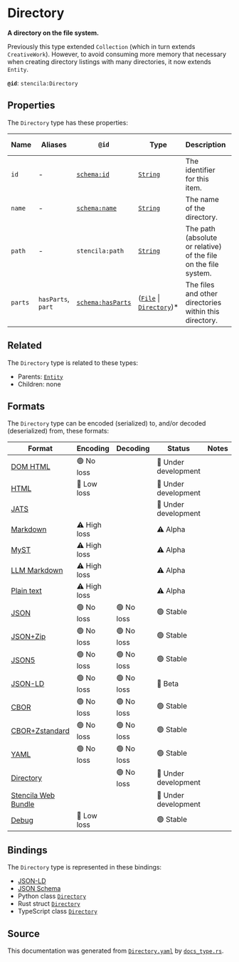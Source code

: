 # Directory

**A directory on the file system.**

Previously this type extended `Collection` (which in turn extends `CreativeWork`).
However, to avoid consuming more memory that necessary when creating directory listings
with many directories, it now extends `Entity`.


**`@id`**: `stencila:Directory`

## Properties

The `Directory` type has these properties:

| Name    | Aliases            | `@id`                                            | Type                                                                                                                                                                                                      | Description                                                     | Inherited from                                                                                   |
| ------- | ------------------ | ------------------------------------------------ | --------------------------------------------------------------------------------------------------------------------------------------------------------------------------------------------------------- | --------------------------------------------------------------- | ------------------------------------------------------------------------------------------------ |
| `id`    | -                  | [`schema:id`](https://schema.org/id)             | [`String`](https://github.com/stencila/stencila/blob/main/docs/reference/schema/data/string.md)                                                                                                           | The identifier for this item.                                   | [`Entity`](https://github.com/stencila/stencila/blob/main/docs/reference/schema/other/entity.md) |
| `name`  | -                  | [`schema:name`](https://schema.org/name)         | [`String`](https://github.com/stencila/stencila/blob/main/docs/reference/schema/data/string.md)                                                                                                           | The name of the directory.                                      | -                                                                                                |
| `path`  | -                  | `stencila:path`                                  | [`String`](https://github.com/stencila/stencila/blob/main/docs/reference/schema/data/string.md)                                                                                                           | The path (absolute or relative) of the file on the file system. | -                                                                                                |
| `parts` | `hasParts`, `part` | [`schema:hasParts`](https://schema.org/hasParts) | ([`File`](https://github.com/stencila/stencila/blob/main/docs/reference/schema/works/file.md) \| [`Directory`](https://github.com/stencila/stencila/blob/main/docs/reference/schema/works/directory.md))* | The files and other directories within this directory.          | -                                                                                                |

## Related

The `Directory` type is related to these types:

- Parents: [`Entity`](https://github.com/stencila/stencila/blob/main/docs/reference/schema/other/entity.md)
- Children: none

## Formats

The `Directory` type can be encoded (serialized) to, and/or decoded (deserialized) from, these formats:

| Format                                                                                               | Encoding     | Decoding  | Status              | Notes |
| ---------------------------------------------------------------------------------------------------- | ------------ | --------- | ------------------- | ----- |
| [DOM HTML](https://github.com/stencila/stencila/blob/main/docs/reference/formats/dom.html.md)        | 🟢 No loss    |           | 🚧 Under development |       |
| [HTML](https://github.com/stencila/stencila/blob/main/docs/reference/formats/html.md)                | 🔷 Low loss   |           | 🚧 Under development |       |
| [JATS](https://github.com/stencila/stencila/blob/main/docs/reference/formats/jats.md)                |              |           | 🚧 Under development |       |
| [Markdown](https://github.com/stencila/stencila/blob/main/docs/reference/formats/markdown.md)        | ⚠️ High loss |           | ⚠️ Alpha            |       |
| [MyST](https://github.com/stencila/stencila/blob/main/docs/reference/formats/myst.md)                | ⚠️ High loss |           | ⚠️ Alpha            |       |
| [LLM Markdown](https://github.com/stencila/stencila/blob/main/docs/reference/formats/llmd.md)        | ⚠️ High loss |           | ⚠️ Alpha            |       |
| [Plain text](https://github.com/stencila/stencila/blob/main/docs/reference/formats/text.md)          | ⚠️ High loss |           | ⚠️ Alpha            |       |
| [JSON](https://github.com/stencila/stencila/blob/main/docs/reference/formats/json.md)                | 🟢 No loss    | 🟢 No loss | 🟢 Stable            |       |
| [JSON+Zip](https://github.com/stencila/stencila/blob/main/docs/reference/formats/json.zip.md)        | 🟢 No loss    | 🟢 No loss | 🟢 Stable            |       |
| [JSON5](https://github.com/stencila/stencila/blob/main/docs/reference/formats/json5.md)              | 🟢 No loss    | 🟢 No loss | 🟢 Stable            |       |
| [JSON-LD](https://github.com/stencila/stencila/blob/main/docs/reference/formats/jsonld.md)           | 🟢 No loss    | 🟢 No loss | 🔶 Beta              |       |
| [CBOR](https://github.com/stencila/stencila/blob/main/docs/reference/formats/cbor.md)                | 🟢 No loss    | 🟢 No loss | 🟢 Stable            |       |
| [CBOR+Zstandard](https://github.com/stencila/stencila/blob/main/docs/reference/formats/cbor.zstd.md) | 🟢 No loss    | 🟢 No loss | 🟢 Stable            |       |
| [YAML](https://github.com/stencila/stencila/blob/main/docs/reference/formats/yaml.md)                | 🟢 No loss    | 🟢 No loss | 🟢 Stable            |       |
| [Directory](https://github.com/stencila/stencila/blob/main/docs/reference/formats/directory.md)      |              | 🟢 No loss | 🚧 Under development |       |
| [Stencila Web Bundle](https://github.com/stencila/stencila/blob/main/docs/reference/formats/swb.md)  |              |           | 🚧 Under development |       |
| [Debug](https://github.com/stencila/stencila/blob/main/docs/reference/formats/debug.md)              | 🔷 Low loss   |           | 🟢 Stable            |       |

## Bindings

The `Directory` type is represented in these bindings:

- [JSON-LD](https://stencila.org/Directory.jsonld)
- [JSON Schema](https://stencila.org/Directory.schema.json)
- Python class [`Directory`](https://github.com/stencila/stencila/blob/main/python/python/stencila/types/directory.py)
- Rust struct [`Directory`](https://github.com/stencila/stencila/blob/main/rust/schema/src/types/directory.rs)
- TypeScript class [`Directory`](https://github.com/stencila/stencila/blob/main/ts/src/types/Directory.ts)

## Source

This documentation was generated from [`Directory.yaml`](https://github.com/stencila/stencila/blob/main/schema/Directory.yaml) by [`docs_type.rs`](https://github.com/stencila/stencila/blob/main/rust/schema-gen/src/docs_type.rs).
